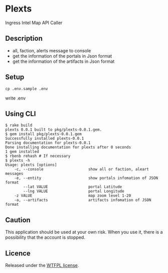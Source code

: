 # Plexts

Ingress Intel Map API Caller

## Description

* all, faction, alerts message to console
* get the information of the portals in Json format
* get the information of the artifacts in Json format

## Setup

```
cp .env.sample .env
```

write .env

## Using CLI


```
$ rake build
plexts 0.0.1 built to pkg/plexts-0.0.1.gem.
$ gem install pkg/plexts-0.0.1.gem
Successfully installed plexts-0.0.1
Parsing documentation for plexts-0.0.1
Done installing documentation for plexts after 0 seconds
1 gem installed
$ rbenb rehash # If necessary
$ plexts -h
Usage: plexts [options]
    -c, --console                    show all or faction, aleart messages
    -e, --entity                     show portals infomation of JSON format
        --lat VALUE                  portal Latitude
        --lng VALUE                  portal Longitude
    -z VALUE                         map zoom level 1-20
    -a, --artifacts                  artifacts infomation of JSON format
```

## Caution

This application should be used at your own risk.
When you use it, there is a possibility that the account is stopped.

## Licence

Released under the [WTFPL license](http://www.wtfpl.net/).
